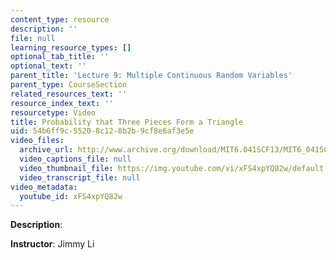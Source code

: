 ```yaml
---
content_type: resource
description: ''
file: null
learning_resource_types: []
optional_tab_title: ''
optional_text: ''
parent_title: 'Lecture 9: Multiple Continuous Random Variables'
parent_type: CourseSection
related_resources_text: ''
resource_index_text: ''
resourcetype: Video
title: Probability that Three Pieces Form a Triangle
uid: 54b6ff9c-5520-8c12-8b2b-9cf8e6af3e5e
video_files:
  archive_url: http://www.archive.org/download/MIT6.041SCF13/MIT6_041SCF13_Probability_that_3_Pieces_Form_a_Triangle_300k.mp4
  video_captions_file: null
  video_thumbnail_file: https://img.youtube.com/vi/xFS4xpYQ82w/default.jpg
  video_transcript_file: null
video_metadata:
  youtube_id: xFS4xpYQ82w
---
```


**Description**:

**Instructor**: Jimmy Li